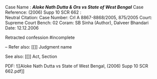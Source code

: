 Case Name : ***Aloke Nath Dutta & Ors vs State of West Bengal***
Case Reference: (2006) Supp 10 SCR 662 :  
Neutral Citation:
Case Number: Crl A 8867-8868/2005, 875/2005
Court: Supreme Court
Bench: 02
Coram: SB Sinha (Author), Dalveer Bhandari
Date: 12.12.2006

Retracted confession #incomplete 

–
Refer also:
[[]]
Judgment name

See also:
[[]] 
Act, Section

PDF:
![[Aloke Nath Dutta vs State of West Bengal, (2006) Supp 10 SCR 662.pdf]]